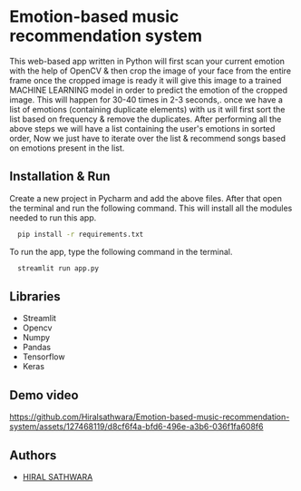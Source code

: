 # Emotion-based music recommendation system

This web-based app written in Python will first scan your current emotion with the help of OpenCV & then crop the image of your face from the entire frame once the cropped image is ready it will give this image to a trained MACHINE LEARNING model in order to predict the emotion of the cropped image. This will happen for 30-40 times in 2-3 seconds,. once we have a list of emotions (containing duplicate elements) with us it will first sort the list based on frequency & remove the duplicates. After performing all the above steps we will have a list containing the user's emotions in sorted order, Now we just have to iterate over the list & recommend songs based on emotions present in the list.


## Installation & Run

Create a new project in Pycharm and add the above files. After that open the terminal and run the following command. This will install all the modules needed to run this app. 

```bash
  pip install -r requirements.txt
```

To run the app, type the following command in the terminal. 
```bash
  streamlit run app.py
```

## Libraries

- Streamlit
- Opencv
- Numpy
- Pandas
- Tensorflow
- Keras




## Demo video

https://github.com/Hiralsathwara/Emotion-based-music-recommendation-system/assets/127468119/d8cf6f4a-bfd6-496e-a3b6-036f1fa608f6



 

## Authors

- [HIRAL SATHWARA](https://github.com/Hiralsathwara)

